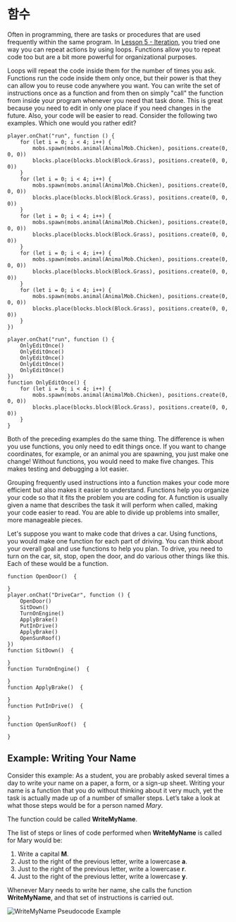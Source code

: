 # 함수

Often in programming, there are tasks or procedures that are used frequently within the same program. In [Lesson 5 - Iteration](/courses/csintro/iteration), you tried one way you can repeat actions by using loops. Functions allow you to repeat code too but are a bit more powerful for organizational purposes.

Loops will repeat the code inside them for the number of times you ask. Functions run the code inside them only once, but their power is that they can allow you to reuse code anywhere you want. You can write the set of instructions once as a function and from then on simply "call" the function from inside your program whenever you need that task done. This is great because you need to edit in only one place if you need changes in the future. Also, your code will be easier to read. Consider the following two examples. Which one would you rather edit?

```blocks
player.onChat("run", function () {
    for (let i = 0; i < 4; i++) {
        mobs.spawn(mobs.animal(AnimalMob.Chicken), positions.create(0, 0, 0))
        blocks.place(blocks.block(Block.Grass), positions.create(0, 0, 0))
    }
    for (let i = 0; i < 4; i++) {
        mobs.spawn(mobs.animal(AnimalMob.Chicken), positions.create(0, 0, 0))
        blocks.place(blocks.block(Block.Grass), positions.create(0, 0, 0))
    }
    for (let i = 0; i < 4; i++) {
        mobs.spawn(mobs.animal(AnimalMob.Chicken), positions.create(0, 0, 0))
        blocks.place(blocks.block(Block.Grass), positions.create(0, 0, 0))
    }
    for (let i = 0; i < 4; i++) {
        mobs.spawn(mobs.animal(AnimalMob.Chicken), positions.create(0, 0, 0))
        blocks.place(blocks.block(Block.Grass), positions.create(0, 0, 0))
    }
    for (let i = 0; i < 4; i++) {
        mobs.spawn(mobs.animal(AnimalMob.Chicken), positions.create(0, 0, 0))
        blocks.place(blocks.block(Block.Grass), positions.create(0, 0, 0))
    }
})
```

```blocks
player.onChat("run", function () {
    OnlyEditOnce()
    OnlyEditOnce()
    OnlyEditOnce()
    OnlyEditOnce()
    OnlyEditOnce()
})
function OnlyEditOnce() {
    for (let i = 0; i < 4; i++) {
        mobs.spawn(mobs.animal(AnimalMob.Chicken), positions.create(0, 0, 0))
        blocks.place(blocks.block(Block.Grass), positions.create(0, 0, 0))
    }
}
```

Both of the preceding examples do the same thing. The difference is when you use functions, you only need to edit things once. If you want to change coordinates, for example, or an animal you are spawning, you just make one change! Without functions, you would need to make five changes. This makes testing and debugging a lot easier.

Grouping frequently used instructions into a function makes your code more efficient but also makes it easier to understand. Functions help you organize your code so that it fits the problem you are coding for. A function is usually given a name that describes the task it will perform when called, making your code easier to read. You are able to divide up problems into smaller, more manageable pieces.

Let's suppose you want to make code that drives a car. Using functions, you would make one function for each part of driving. You can think about your overall goal and use functions to help you plan. To drive, you need to turn on the car, sit, stop, open the door, and do various other things like this. Each of these would be a function.

```blocks
function OpenDoor()  {

}
player.onChat("DriveCar", function () {
    OpenDoor()
    SitDown()
    TurnOnEngine()
    ApplyBrake()
    PutInDrive()
    ApplyBrake()
    OpenSunRoof()
})
function SitDown()  {

}
function TurnOnEngine()  {

}
function ApplyBrake()  {

}
function PutInDrive()  {

}
function OpenSunRoof()  {

}
```

## Example: Writing Your Name

Consider this example: As a student, you are probably asked several times a day to write your name on a paper, a form, or a sign-up sheet. Writing your name is a function that you do without thinking about it very much, yet the task is actually made up of a number of smaller steps. Let’s take a look at what those steps would be for a person named *Mary*.

The function could be called **WriteMyName**.

The list of steps or lines of code performed when **WriteMyName** is called for Mary would be:

1. Write a capital **M**.
2. Just to the right of the previous letter, write a lowercase **a**.
3. Just to the right of the previous letter, write a lowercase **r**.
4. Just to the right of the previous letter, write a lowercase **y**.

Whenever Mary needs to write her name, she calls the function **WriteMyName**, and that set of instructions is carried out.

![WriteMyName Pseudocode Example](/static/courses/csintro/functions/overview-mary-example.png)